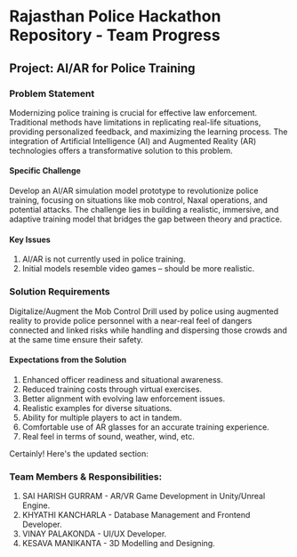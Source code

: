 # Rajasthan Police Hackathon Repository - Team Progress

## Project: AI/AR for Police Training

### Problem Statement

Modernizing police training is crucial for effective law enforcement. Traditional methods have limitations in replicating real-life situations, providing personalized feedback, and maximizing the learning process. The integration of Artificial Intelligence (AI) and Augmented Reality (AR) technologies offers a transformative solution to this problem.

#### Specific Challenge

Develop an AI/AR simulation model prototype to revolutionize police training, focusing on situations like mob control, Naxal operations, and potential attacks. The challenge lies in building a realistic, immersive, and adaptive training model that bridges the gap between theory and practice.

#### Key Issues

1. AI/AR is not currently used in police training.
2. Initial models resemble video games – should be more realistic.

### Solution Requirements

Digitalize/Augment the Mob Control Drill used by police using augmented reality to provide police personnel with a near-real feel of dangers connected and linked risks while handling and dispersing those crowds and at the same time ensure their safety.

#### Expectations from the Solution

1. Enhanced officer readiness and situational awareness.
2. Reduced training costs through virtual exercises.
3. Better alignment with evolving law enforcement issues.
4. Realistic examples for diverse situations.
5. Ability for multiple players to act in tandem.
6. Comfortable use of AR glasses for an accurate training experience.
7. Real feel in terms of sound, weather, wind, etc.

Certainly! Here's the updated section:

### Team Members & Responsibilities:

1. SAI HARISH GURRAM - AR/VR Game Development in Unity/Unreal Engine.
2. KHYATHI KANCHARLA - Database Management and Frontend Developer.
3. VINAY PALAKONDA - UI/UX Developer.
4. KESAVA MANIKANTA - 3D Modelling and Designing.
